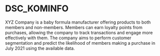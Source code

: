 # DSC_KOMINFO

XYZ Company is a baby formula manufacturer offering products to both members and non-members. Members can earn loyalty points from purchases, allowing the company to track transactions and engage more effectively with them. The company aims to perform customer segmentation and predict the likelihood of members making a purchase in July 2021 using the available data.
